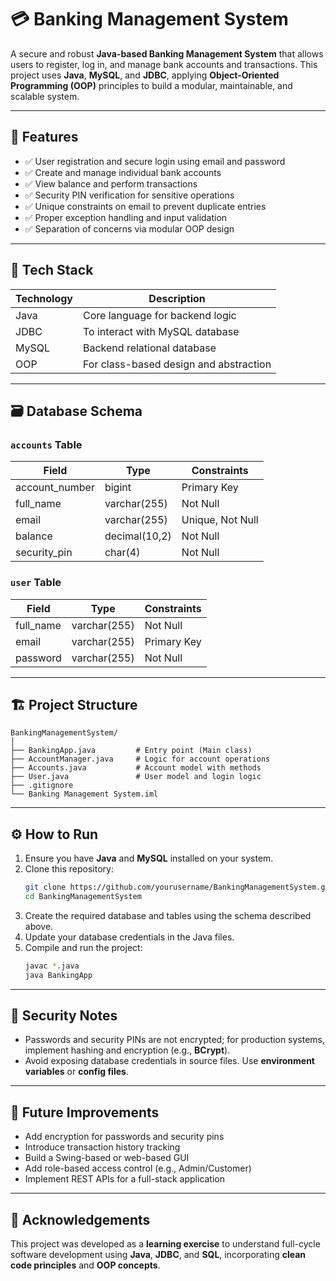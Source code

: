 # 💳 Banking Management System

A secure and robust **Java-based Banking Management System** that allows users to register, log in, and manage bank accounts and transactions. This project uses **Java**, **MySQL**, and **JDBC**, applying **Object-Oriented Programming (OOP)** principles to build a modular, maintainable, and scalable system.

---

## 📌 Features

- ✅ User registration and secure login using email and password  
- ✅ Create and manage individual bank accounts  
- ✅ View balance and perform transactions  
- ✅ Security PIN verification for sensitive operations  
- ✅ Unique constraints on email to prevent duplicate entries  
- ✅ Proper exception handling and input validation  
- ✅ Separation of concerns via modular OOP design  

---

## 🧰 Tech Stack

| Technology | Description                        |
|------------|------------------------------------|
| Java       | Core language for backend logic    |
| JDBC       | To interact with MySQL database    |
| MySQL      | Backend relational database        |
| OOP        | For class-based design and abstraction |

---

## 🗃️ Database Schema

### `accounts` Table

| Field          | Type           | Constraints         |
|----------------|----------------|---------------------|
| account_number | bigint         | Primary Key         |
| full_name      | varchar(255)   | Not Null            |
| email          | varchar(255)   | Unique, Not Null    |
| balance        | decimal(10,2)  | Not Null            |
| security_pin   | char(4)        | Not Null            |

### `user` Table

| Field     | Type           | Constraints         |
|-----------|----------------|---------------------|
| full_name | varchar(255)   | Not Null            |
| email     | varchar(255)   | Primary Key         |
| password  | varchar(255)   | Not Null            |

---

## 🏗️ Project Structure

```
BankingManagementSystem/
│
├── BankingApp.java         # Entry point (Main class)
├── AccountManager.java     # Logic for account operations
├── Accounts.java           # Account model with methods
├── User.java               # User model and login logic
├── .gitignore
└── Banking Management System.iml
```

---

## ⚙️ How to Run

1. Ensure you have **Java** and **MySQL** installed on your system.
2. Clone this repository:
   ```bash
   git clone https://github.com/yourusername/BankingManagementSystem.git
   cd BankingManagementSystem
   ```
3. Create the required database and tables using the schema described above.
4. Update your database credentials in the Java files.
5. Compile and run the project:
   ```bash
   javac *.java
   java BankingApp
   ```

---

## 🔐 Security Notes

- Passwords and security PINs are not encrypted; for production systems, implement hashing and encryption (e.g., **BCrypt**).
- Avoid exposing database credentials in source files. Use **environment variables** or **config files**.

---

## 🚀 Future Improvements

- Add encryption for passwords and security pins  
- Introduce transaction history tracking  
- Build a Swing-based or web-based GUI  
- Add role-based access control (e.g., Admin/Customer)  
- Implement REST APIs for a full-stack application  

---

## 🙌 Acknowledgements

This project was developed as a **learning exercise** to understand full-cycle software development using **Java**, **JDBC**, and **SQL**, incorporating **clean code principles** and **OOP concepts**.
